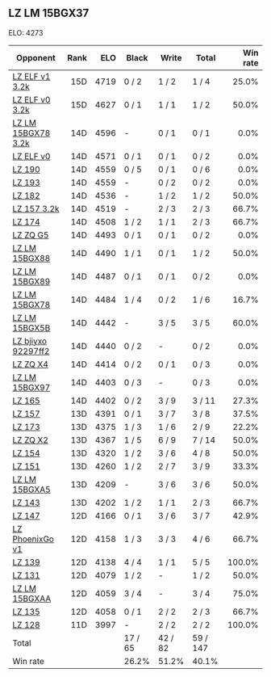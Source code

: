 ## LZ LM 15BGX37 ##

ELO: 4273

Opponent | Rank | ELO | Black | Write | Total | Win rate
---------|-----:|----:|-------|-------|-------|-------:
[LZ ELF v1 3.2k](LZ%20ELF%20v1%203.2k.md) | 15D | 4719 | 0 / 2 | 1 / 2 | 1 / 4 | 25.0%
[LZ ELF v0 3.2k](LZ%20ELF%20v0%203.2k.md) | 15D | 4627 | 0 / 1 | 1 / 1 | 1 / 2 | 50.0%
[LZ LM 15BGX78 3.2k](LZ%20LM%2015BGX78%203.2k.md) | 14D | 4596 | - | 0 / 1 | 0 / 1 | 0.0%
[LZ ELF v0](LZ%20ELF%20v0.md) | 14D | 4571 | 0 / 1 | 0 / 1 | 0 / 2 | 0.0%
[LZ 190](LZ%20190.md) | 14D | 4559 | 0 / 5 | 0 / 1 | 0 / 6 | 0.0%
[LZ 193](LZ%20193.md) | 14D | 4559 | - | 0 / 2 | 0 / 2 | 0.0%
[LZ 182](LZ%20182.md) | 14D | 4536 | - | 1 / 2 | 1 / 2 | 50.0%
[LZ 157 3.2k](LZ%20157%203.2k.md) | 14D | 4519 | - | 2 / 3 | 2 / 3 | 66.7%
[LZ 174](LZ%20174.md) | 14D | 4508 | 1 / 2 | 1 / 1 | 2 / 3 | 66.7%
[LZ ZQ G5](LZ%20ZQ%20G5.md) | 14D | 4493 | 0 / 1 | 0 / 1 | 0 / 2 | 0.0%
[LZ LM 15BGX88](LZ%20LM%2015BGX88.md) | 14D | 4490 | 1 / 1 | 0 / 1 | 1 / 2 | 50.0%
[LZ LM 15BGX89](LZ%20LM%2015BGX89.md) | 14D | 4487 | 0 / 1 | 0 / 1 | 0 / 2 | 0.0%
[LZ LM 15BGX78](LZ%20LM%2015BGX78.md) | 14D | 4484 | 1 / 4 | 0 / 2 | 1 / 6 | 16.7%
[LZ LM 15BGX5B](LZ%20LM%2015BGX5B.md) | 14D | 4442 | - | 3 / 5 | 3 / 5 | 60.0%
[LZ bjiyxo 92297ff2](LZ%20bjiyxo%2092297ff2.md) | 14D | 4440 | 0 / 2 | - | 0 / 2 | 0.0%
[LZ ZQ X4](LZ%20ZQ%20X4.md) | 14D | 4414 | 0 / 2 | 0 / 1 | 0 / 3 | 0.0%
[LZ LM 15BGX97](LZ%20LM%2015BGX97.md) | 14D | 4403 | 0 / 3 | - | 0 / 3 | 0.0%
[LZ 165](LZ%20165.md) | 14D | 4402 | 0 / 2 | 3 / 9 | 3 / 11 | 27.3%
[LZ 157](LZ%20157.md) | 13D | 4391 | 0 / 1 | 3 / 7 | 3 / 8 | 37.5%
[LZ 173](LZ%20173.md) | 13D | 4375 | 1 / 3 | 1 / 6 | 2 / 9 | 22.2%
[LZ ZQ X2](LZ%20ZQ%20X2.md) | 13D | 4367 | 1 / 5 | 6 / 9 | 7 / 14 | 50.0%
[LZ 154](LZ%20154.md) | 13D | 4320 | 1 / 2 | 3 / 6 | 4 / 8 | 50.0%
[LZ 151](LZ%20151.md) | 13D | 4260 | 1 / 2 | 2 / 7 | 3 / 9 | 33.3%
[LZ LM 15BGXA5](LZ%20LM%2015BGXA5.md) | 13D | 4209 | - | 3 / 6 | 3 / 6 | 50.0%
[LZ 143](LZ%20143.md) | 13D | 4202 | 1 / 2 | 1 / 1 | 2 / 3 | 66.7%
[LZ 147](LZ%20147.md) | 12D | 4166 | 0 / 1 | 3 / 6 | 3 / 7 | 42.9%
[LZ PhoenixGo v1](LZ%20PhoenixGo%20v1.md) | 12D | 4158 | 1 / 3 | 3 / 3 | 4 / 6 | 66.7%
[LZ 139](LZ%20139.md) | 12D | 4138 | 4 / 4 | 1 / 1 | 5 / 5 | 100.0%
[LZ 131](LZ%20131.md) | 12D | 4079 | 1 / 2 | - | 1 / 2 | 50.0%
[LZ LM 15BGXAA](LZ%20LM%2015BGXAA.md) | 12D | 4059 | 3 / 4 | - | 3 / 4 | 75.0%
[LZ 135](LZ%20135.md) | 12D | 4058 | 0 / 1 | 2 / 2 | 2 / 3 | 66.7%
[LZ 128](LZ%20128.md) | 11D | 3997 | - | 2 / 2 | 2 / 2 | 100.0%
Total | | | 17 / 65 | 42 / 82 | 59 / 147 | 
Win rate| | | 26.2% | 51.2% | 40.1% | 
